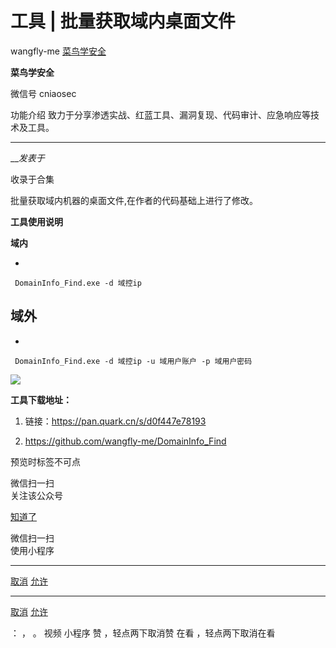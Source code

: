 #  工具 | 批量获取域内桌面文件

wangfly-me  [ 菜鸟学安全 ](javascript:void\(0\);)

**菜鸟学安全** ![]()

微信号 cniaosec

功能介绍 致力于分享渗透实战、红蓝工具、漏洞复现、代码审计、应急响应等技术及工具。

____

___发表于_

收录于合集

批量获取域内机器的桌面文件,在作者的代码基础上进行了修改。

 **工具使用说明**

 **域内**

  * 

    
    
     DomainInfo_Find.exe -d 域控ip

##  **域外**

  * 

    
    
     DomainInfo_Find.exe -d 域控ip -u 域用户账户 -p 域用户密码

![](https://gitee.com/fuli009/images/raw/master/public/20230620083756.png)

 **工具下载地址：**

1.  链接：https://pan.quark.cn/s/d0f447e78193

2.  https://github.com/wangfly-me/DomainInfo_Find

预览时标签不可点

微信扫一扫  
关注该公众号

[知道了](javascript:;)

微信扫一扫  
使用小程序

****

[取消](javascript:void\(0\);) [允许](javascript:void\(0\);)

****

[取消](javascript:void\(0\);) [允许](javascript:void\(0\);)

： ， 。   视频 小程序 赞 ，轻点两下取消赞 在看 ，轻点两下取消在看

